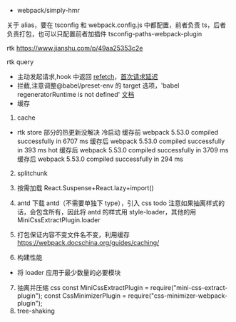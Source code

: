 - webpack/simply-hmr

关于 alias，要在 tsconfig 和 webpack.config.js 中都配置，前者负责 ts，后者负责打包，也可以只配置前者加插件 tsconfig-paths-webpack-plugin

rtk
https://www.jianshu.com/p/49aa25353c2e

rtk query

- 主动发起请求,hook 中返回 [refetch](https://redux-toolkit.js.org/rtk-query/usage/queries)，[首次请求延迟](https://redux-toolkit.js.org/rtk-query/usage/conditional-fetching)
- 拦截,注意调整@babel/preset-env 的 target 选项，'babel regeneratorRuntime is not defined' [文档](https://redux-toolkit.js.org/rtk-query/usage/customizing-queries)
- 缓存

1. cache

- rtk store 部分的热更新没解决
  冷启动
  缓存前 webpack 5.53.0 compiled successfully in 6707 ms
  缓存后 webpack 5.53.0 compiled successfully in 393 ms
  hot
  缓存后 webpack 5.53.0 compiled successfully in 3709 ms
  缓存后 webpack 5.53.0 compiled successfully in 294 ms

2. splitchunk

3. 按需加载
   React.Suspense+React.lazy+import()

4. antd
   下载 antd（不需要单独下 type），引入 css
   todo
   注意如果抽离样式的话，会包含所有，因此将 antd 的样式用 style-loader，其他的用 MiniCssExtractPlugin.loader

5. 打包保证内容不变文件名不变，利用缓存
   https://webpack.docschina.org/guides/caching/

6. 构建性能

- 将 loader 应用于最少数量的必要模块

7. 抽离并压缩 css
   const MiniCssExtractPlugin = require("mini-css-extract-plugin");
   const CssMinimizerPlugin = require("css-minimizer-webpack-plugin");
8. tree-shaking
